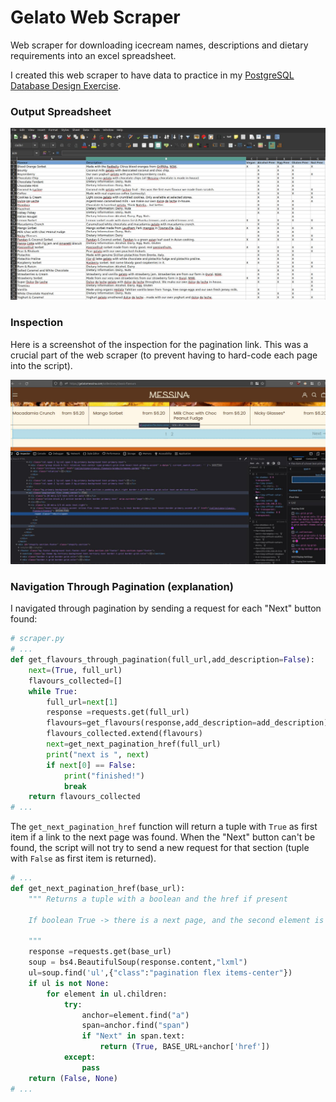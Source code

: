 # Gelato Web Scraper

Web scraper for downloading icecream names, descriptions and dietary requirements into an excel spreadsheet.

I created this web scraper to have data to practice in my [PostgreSQL Database Design Exercise](https://github.com/lmponcio/postgresql-icecream-db).

### Output Spreadsheet

<img src="./media/output_sheet.jpg" width="700" />

### Inspection
Here is a screenshot of the inspection for the pagination link. This was a crucial part of the web scraper (to prevent having to hard-code each page into the script).

<img src="./media/inspection.jpg" width="700" />

### Navigation Through Pagination (explanation)

I navigated through pagination by sending a request for each "Next" button found:

```python
# scraper.py
# ...
def get_flavours_through_pagination(full_url,add_description=False):
    next=(True, full_url)
    flavours_collected=[]
    while True:
        full_url=next[1]
        response =requests.get(full_url)
        flavours=get_flavours(response,add_description=add_description)
        flavours_collected.extend(flavours)
        next=get_next_pagination_href(full_url)
        print("next is ", next)
        if next[0] == False:
            print("finished!")
            break
    return flavours_collected
# ...
```
The `get_next_pagination_href` function will return a tuple with `True` as first item if a link to the next page was found. When the "Next" button can't be found, the script will not try to send a new request for that section (tuple with `False` as first item is returned).
```python
# ...
def get_next_pagination_href(base_url):
    """ Returns a tuple with a boolean and the href if present

    If boolean True -> there is a next page, and the second element is the link

    """
    response =requests.get(base_url)
    soup = bs4.BeautifulSoup(response.content,"lxml")
    ul=soup.find('ul',{"class":"pagination flex items-center"})  
    if ul is not None:
        for element in ul.children:
            try:
                anchor=element.find("a")
                span=anchor.find("span")
                if "Next" in span.text:
                    return (True, BASE_URL+anchor['href']) 
            except:
                pass
    return (False, None)
# ...
```

